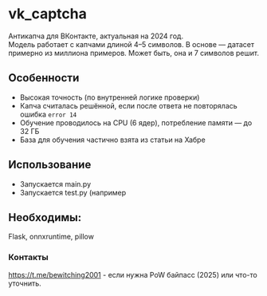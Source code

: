 # vk_captcha

Антикапча для ВКонтакте, актуальная на 2024 год.  
Модель работает с капчами длиной 4–5 символов. В основе — датасет примерно из миллиона примеров.
Может быть, она и 7 символов решит.

## Особенности

- Высокая точность (по внутренней логике проверки)
- Капча считалась решённой, если после ответа не повторялась ошибка `error 14`
- Обучение проводилось на CPU (6 ядер), потребление памяти — до 32 ГБ
- База для обучения частично взята из статьи на Хабре

## Использование

- Запускается main.py
- Запускается test.py (например

## Необходимы:
Flask, onnxruntime, pillow

### Контакты
https://t.me/bewitching2001 - если нужна PoW байпасс (2025) или что-то уточнить.
